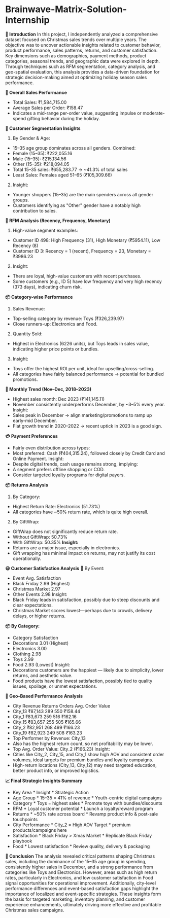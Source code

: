 # Brainwave-Matrix-Solution-Internship

**📌 Introduction**
In this project, I independently analyzed a comprehensive dataset focused on Christmas sales trends over multiple years. The objective was to uncover actionable insights related to customer behavior, product performance, sales patterns, returns, and customer satisfaction. Key dimensions such as demographics, payment methods, product categories, seasonal trends, and geographic data were explored in depth. Through techniques such as RFM segmentation, category analysis, and geo-spatial evaluation, this analysis provides a data-driven foundation for strategic decision-making aimed at optimizing holiday season sales performance.

**🧾 Overall Sales Performance**
* Total Sales: ₹1,584,715.00
* Average Sales per Order: ₹158.47
* Indicates a mid-range per-order value, suggesting impulse or moderate-spend gifting behavior during the holiday.

**👥 Customer Segmentation Insights**
1. By Gender & Age:
* 15–35 age group dominates across all genders. Combined:
* Female (15–35): ₹222,055.16
* Male (15–35): ₹215,134.56
* Other (15–35): ₹218,094.05
* Total 15–35 sales: ₹655,283.77 → ~41.3% of total sales
* Least Sales: Females aged 51–65 (₹105,309.66)
2. Insight:
* Younger shoppers (15–35) are the main spenders across all gender groups.
* Customers identifying as "Other" gender have a notably high contribution to sales.

**🔁 RFM Analysis (Recency, Frequency, Monetary)**
1. High-value segment examples:
* Customer ID 498: High Frequency (31), High Monetary (₹5954.11), Low Recency (8)
* Customer ID 3: Recency = 1 (recent), Frequency = 23, Monetary = ₹3986.23
2. Insight:
* There are loyal, high-value customers with recent purchases.
* Some customers (e.g., ID 5) have low frequency and very high recency (373 days), indicating churn risk.

**📦 Category-wise Performance**
1. Sales Revenue:
* Top-selling category by revenue: Toys (₹326,239.97)
* Close runners-up: Electronics and Food.
2. Quantity Sold:
* Highest in Electronics (6226 units), but Toys leads in sales value, indicating higher price points or bundles.
3. Insight:
* Toys offer the highest ROI per unit, ideal for upselling/cross-selling.
* All categories have fairly balanced performance → potential for bundled promotions.

**📆 Monthly Trend (Nov–Dec, 2018–2023)**
* Highest sales month: Dec 2023 (₹141,145.11)
* November consistently underperforms December, by ~3–5% every year.
Insight:
* Sales peak in December → align marketing/promotions to ramp up early-mid December.
* Flat growth trend in 2020–2022 → recent uptick in 2023 is a good sign.

**💳 Payment Preferences**
* Fairly even distribution across types:
* Most preferred: Cash (₹404,315.24), followed closely by Credit Card and Online Payment.
Insight:
* Despite digital trends, cash usage remains strong, implying:
* A segment prefers offline shopping or COD.
* Consider targeted loyalty programs for digital payers.

**📦 Returns Analysis**
1. By Category:
* Highest Return Rate: Electronics (51.73%)
* All categories have ~50% return rate, which is quite high overall.
2. By GiftWrap:
* GiftWrap does not significantly reduce return rate.
* Without GiftWrap: 50.73%
* With GiftWrap: 50.35%
**Insight:**
* Returns are a major issue, especially in electronics.
* Gift wrapping has minimal impact on returns, may not justify its cost operationally.

**😃 Customer Satisfaction Analysis**
📆 By Event:
* Event	Avg.        Satisfaction
* Black Friday	    2.99 (Highest)
* Christmas Market	2.97
* Other Events	    2.98
Insight:
* Black Friday leads in satisfaction, possibly due to steep discounts and clear expectations.
* Christmas Market scores lowest—perhaps due to crowds, delivery delays, or higher returns.

**📦 By Category:**
* Category	    Satisfaction
* Decorations	  3.01 (Highest)
* Electronics	  3.00
* Clothing	    2.98
* Toys	        2.99
* Food	        2.93 (Lowest)
Insight:
* Decorations customers are the happiest — likely due to simplicity, lower returns, and aesthetic value.
* Food products have the lowest satisfaction, possibly tied to quality issues, spoilage, or unmet expectations.

**📍 Geo-Based Performance Analysis**
* City	Revenue	Returns	Orders	Avg. Order Value
* City_13	₹87,143	289	550	₹158.44
* City_1	₹83,673	259	516	₹162.16
* City_15	₹83,657	255	505	₹165.66
* City_2	₹82,951	268	499	₹166.23
* City_19	₹82,923	249	508	₹163.23
* Top Performer by Revenue: City_13
* Also has the highest return count, so net profitability may be lower.
* Top Avg. Order Value: City_2 (₹166.23)
Insight:
* Cities like City_2, City_15, and City_1 show high AOV and consistent order volumes, ideal targets for premium bundles and loyalty campaigns.
* High-return locations (City_13, City_12) may need targeted education, better product info, or improved logistics.

**📈 Final Strategic Insights Summary**
* Key Area	        * Insight	                    * Strategic Action
* Age Group	        * 15–35 = 41% of revenue	    * Youth-centric digital campaigns
* Category	        * Toys = highest sales	      * Promote toys with bundles/discounts
* RFM	              * Loyal customer potential	  * Launch a loyalty/reward program
* Returns	          * ~50% rate across board	    * Revamp product info & post-sale touchpoints
* City Performance	* City_2 = High AOV	Target    * premium products/campaigns here
* Satisfaction	    * Black Friday > Xmas Market	* Replicate Black Friday playbook
* Food	            * Lowest satisfaction	        * Review quality, delivery & packaging

**📌 Conclusion**
The analysis revealed critical patterns shaping Christmas sales, including the dominance of the 15–35 age group in spending, consistently higher sales in December, and a strong performance from categories like Toys and Electronics. However, areas such as high return rates, particularly in Electronics, and low customer satisfaction in Food signal opportunities for operational improvement. Additionally, city-level performance differences and event-based satisfaction gaps highlight the importance of localized and event-specific strategies. These insights form the basis for targeted marketing, inventory planning, and customer experience enhancements, ultimately driving more effective and profitable Christmas sales campaigns.
